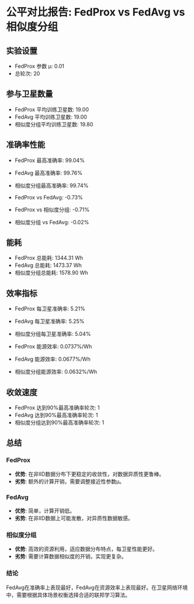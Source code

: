 # 公平对比报告: FedProx vs FedAvg vs 相似度分组

## 实验设置
- FedProx 参数 μ: 0.01
- 总轮次: 20

## 参与卫星数量
- FedProx 平均训练卫星数: 19.00
- FedAvg 平均训练卫星数: 19.00
- 相似度分组平均训练卫星数: 19.80

## 准确率性能
- FedProx 最高准确率: 99.04%
- FedAvg 最高准确率: 99.76%
- 相似度分组最高准确率: 99.74%

- FedProx vs FedAvg: -0.73%
- FedProx vs 相似度分组: -0.71%
- 相似度分组 vs FedAvg: -0.02%

## 能耗
- FedProx 总能耗: 1344.31 Wh
- FedAvg 总能耗: 1473.37 Wh
- 相似度分组总能耗: 1578.90 Wh

## 效率指标
- FedProx 每卫星准确率: 5.21%
- FedAvg 每卫星准确率: 5.25%
- 相似度分组每卫星准确率: 5.04%

- FedProx 能源效率: 0.0737%/Wh
- FedAvg 能源效率: 0.0677%/Wh
- 相似度分组能源效率: 0.0632%/Wh

## 收敛速度
- FedProx 达到90%最高准确率轮次: 1
- FedAvg 达到90%最高准确率轮次: 1
- 相似度分组达到90%最高准确率轮次: 1

## 总结
### FedProx
- **优势**: 在非IID数据分布下更稳定的收敛性，对数据异质性更鲁棒。
- **劣势**: 额外的计算开销，需要调整接近性参数μ。

### FedAvg
- **优势**: 简单，计算开销低。
- **劣势**: 在非IID数据上可能发散，对异质性数据敏感。

### 相似度分组
- **优势**: 高效的资源利用，适应数据分布特点，每卫星性能更好。
- **劣势**: 需要计算数据相似度的开销，实现更复杂。

### 结论
FedAvg在准确率上表现最好，FedAvg在资源效率上表现最好。在卫星网络环境中，需要根据具体场景权衡选择合适的联邦学习算法。
